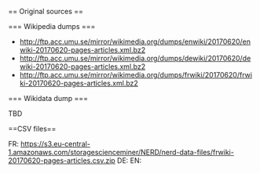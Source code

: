
== Original sources ==

=== Wikipedia dumps ===
- http://ftp.acc.umu.se/mirror/wikimedia.org/dumps/enwiki/20170620/enwiki-20170620-pages-articles.xml.bz2
- http://ftp.acc.umu.se/mirror/wikimedia.org/dumps/dewiki/20170620/dewiki-20170620-pages-articles.xml.bz2
- http://ftp.acc.umu.se/mirror/wikimedia.org/dumps/frwiki/20170620/frwiki-20170620-pages-articles.xml.bz2

=== Wikidata dump ===

TBD

==CSV files== 

FR: https://s3.eu-central-1.amazonaws.com/storagescienceminer/NERD/nerd-data-files/frwiki-20170620-pages-articles.csv.zip
DE: 
EN: 

